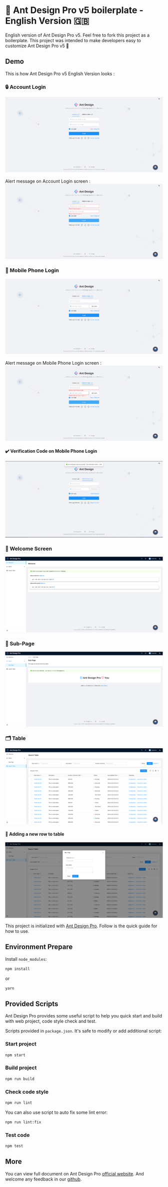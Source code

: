 # 🌈 Ant Design Pro v5 boilerplate - English Version 🇬🇧

English version of Ant Design Pro v5. Feel free to fork this project as a boilerplate. This project was intended to make developers easy to customize Ant Design Pro v5 🚀

## Demo
This is how Ant Design Pro v5 English Version looks :

### 🔒 Account Login
<img src="https://raw.githubusercontent.com/kevinadhiguna/ant-design-pro-v5-English-boilerplate/master/demo/1.login.png"></img> <br><br>
Alert message on Account Login screen :
<img src="https://raw.githubusercontent.com/kevinadhiguna/ant-design-pro-v5-English-boilerplate/master/demo/3.login-err-msg.png"></img> <br>

### 📲 Mobile Phone Login
<img src="https://raw.githubusercontent.com/kevinadhiguna/ant-design-pro-v5-English-boilerplate/master/demo/2.mp-login.png"></img> <br><br>
Alert message on Mobile Phone Login screen :
<img src="https://raw.githubusercontent.com/kevinadhiguna/ant-design-pro-v5-English-boilerplate/master/demo/4.mp-login-err-msg.png"></img> <br>

#### ✔️ Verification Code on Mobile Phone Login
<img src="https://raw.githubusercontent.com/kevinadhiguna/ant-design-pro-v5-English-boilerplate/master/demo/5.verification-code.png"></img> <br>

### 👋 Welcome Screen
<img src="https://raw.githubusercontent.com/kevinadhiguna/ant-design-pro-v5-English-boilerplate/master/demo/6.welcome-screen.png"></img> <br>

### 📃 Sub-Page
<img src="https://raw.githubusercontent.com/kevinadhiguna/ant-design-pro-v5-English-boilerplate/master/demo/7.sub-page.png"></img> <br>

### 🗂 Table
<img src="https://raw.githubusercontent.com/kevinadhiguna/ant-design-pro-v5-English-boilerplate/master/demo/8.table.png"></img> <br>

#### 📝 Adding a new row to table
<img src="https://raw.githubusercontent.com/kevinadhiguna/ant-design-pro-v5-English-boilerplate/master/demo/9.new-row.png"></img> <br>

This project is initialized with [Ant Design Pro](https://pro.ant.design). Follow is the quick guide for how to use.

## Environment Prepare

Install `node_modules`:

```bash
npm install
```

or

```bash
yarn
```

## Provided Scripts

Ant Design Pro provides some useful script to help you quick start and build with web project, code style check and test.

Scripts provided in `package.json`. It's safe to modify or add additional script:

### Start project

```bash
npm start
```

### Build project

```bash
npm run build
```

### Check code style

```bash
npm run lint
```

You can also use script to auto fix some lint error:

```bash
npm run lint:fix
```

### Test code

```bash
npm test
```

## More

You can view full document on Ant Design Pro [official website](https://pro.ant.design). And welcome any feedback in our [github](https://github.com/ant-design/ant-design-pro).
